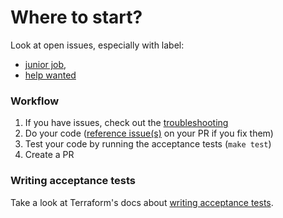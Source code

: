 # Where to start?

Look at open issues, especially with label:

- [junior job](https://github.com/dmacvicar/terraform-provider-libvirt/issues?q=is%3Aissue+is%3Aopen+label%3A%22junior+job%22), 
- [help wanted](https://github.com/dmacvicar/terraform-provider-libvirt/issues?q=is%3Aissue+is%3Aopen+label%3A%22help+wanted%22)

### Workflow

1. If you have issues, check out the [troubleshooting](https://github.com/dmacvicar/terraform-provider-libvirt/blob/master/doc/TROUBLESHOOTING.md)
2. Do your code ([reference issue(s)](https://help.github.com/articles/closing-issues-using-keywords/) on your PR if you fix them)
3. Test your code by running the acceptance tests (`make test`)
4. Create a PR

### Writing acceptance tests

Take a look at Terraform's docs about [writing acceptance tests](https://github.com/hashicorp/terraform/blob/master/.github/CONTRIBUTING.md#writing-an-acceptance-test).
